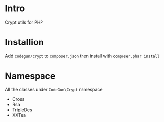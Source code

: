 Intro
=========

Crypt utils for PHP


Installion
==============

Add `codegun/crypt` to `composer.json` then install with `composer.phar install`


Namespace
==============

All the classes under `CodeGun\Crypt` namespace

- Cross
- Rsa
- TripleDes
- XXTea